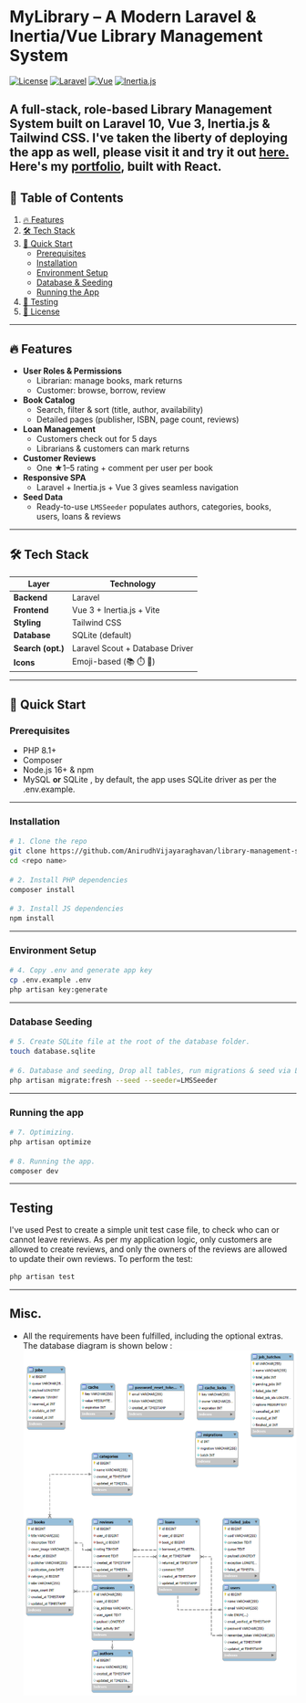 # MyLibrary – A Modern Laravel & Inertia/Vue Library Management System

[![License](https://img.shields.io/github/license/yourusername/mylibrary)](LICENSE) [![Laravel](https://img.shields.io/badge/Laravel-10.x-red)](https://laravel.com) [![Vue](https://img.shields.io/badge/Vue–3-green)](https://vuejs.org) [![Inertia.js](https://img.shields.io/badge/Inertia.js-0.13-blue)](https://inertiajs.com)

A full-stack, role-based **Library Management System** built on Laravel 10, Vue 3, Inertia.js & Tailwind CSS.
I've taken the liberty of deploying the app as well, please visit it and try it out [here.](https://www.lms.anirudhvijay.xyz/)
Here's my [portfolio](https://www.anirudhvijay.xyz/), built with React.
---

## 📖 Table of Contents

1. [🔥 Features](#-features)  
2. [🛠️ Tech Stack](#️-tech-stack)  
3. [🚀 Quick Start](#-quick-start)  
   - [Prerequisites](#prerequisites)  
   - [Installation](#installation)  
   - [Environment Setup](#environment-setup)  
   - [Database & Seeding](#database--seeding)  
   - [Running the App](#running-the-app)  
4. [🧪 Testing](#-testing)  
5. [📄 License](#-license)  

---

## 🔥 Features

- **User Roles & Permissions**  
  - Librarian: manage books, mark returns  
  - Customer: browse, borrow, review  
- **Book Catalog**  
  - Search, filter & sort (title, author, availability)  
  - Detailed pages (publisher, ISBN, page count, reviews)  
- **Loan Management**  
  - Customers check out for 5 days  
  - Librarians & customers can mark returns  
- **Customer Reviews**  
  - One ★1–5 rating + comment per user per book  
- **Responsive SPA**  
  - Laravel + Inertia.js + Vue 3 gives seamless navigation  
- **Seed Data**  
  - Ready-to-use `LMSSeeder` populates authors, categories, books, users, loans & reviews  

---

## 🛠️ Tech Stack

| Layer            | Technology                        |
| ---------------- | --------------------------------- |
| **Backend**      | Laravel                         |
| **Frontend**     | Vue 3 + Inertia.js + Vite         |
| **Styling**      | Tailwind CSS                      |
| **Database**     | SQLite (default)  |
| **Search (opt.)**| Laravel Scout + Database Driver         |
| **Icons**        | Emoji-based (📚 ⏱️ 💬)              |

---

## 🚀 Quick Start

### Prerequisites

- PHP 8.1+  
- Composer  
- Node.js 16+ & npm  
- MySQL **or** SQLite  , by default, the app uses SQLite driver as per the .env.example.

---

### Installation

```bash
# 1. Clone the repo
git clone https://github.com/AnirudhVijayaraghavan/library-management-system.git
cd <repo name>

# 2. Install PHP dependencies
composer install

# 3. Install JS dependencies
npm install
```

---

### Environment Setup

```bash
# 4. Copy .env and generate app key
cp .env.example .env
php artisan key:generate
```

---

### Database Seeding

```bash
# 5. Create SQLite file at the root of the database folder.
touch database.sqlite

# 6. Database and seeding, Drop all tables, run migrations & seed via LMSSeeder
php artisan migrate:fresh --seed --seeder=LMSSeeder
```

---

### Running the app

```bash
# 7. Optimizing.
php artisan optimize

# 8. Running the app.
composer dev
```

---

## Testing
I've used Pest to create a simple unit test case file, to check who can or cannot leave reviews. As per my application logic, only customers are allowed to create reviews, and only the owners of the reviews are allowed to update their own reviews.
To perform the test:
```bash
php artisan test
```

---

## Misc.
- All the requirements have been fulfilled, including the optional extras. The database diagram is shown below :
![Database Diagram](https://github.com/AnirudhVijayaraghavan/library-management-system/blob/main/docs/DatabaseDiagram.png)


